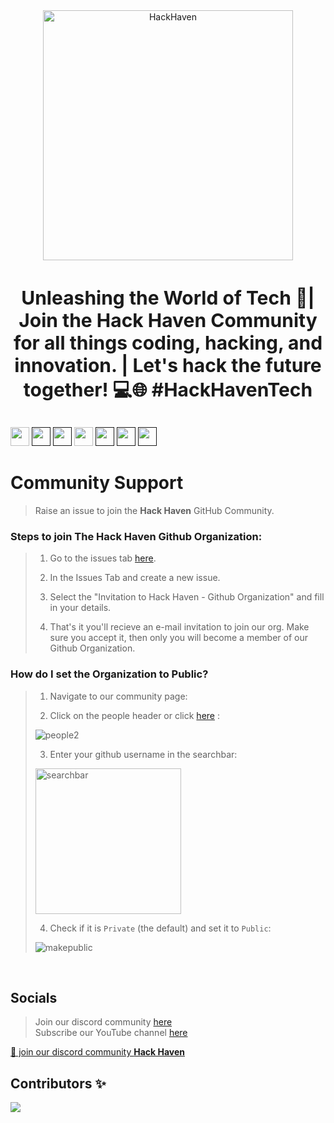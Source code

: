 <div style="text-align:center;" align="center">


  <img align="center" src="https://github.com/Hack-Haven/.github/assets/76718773/bc8f186c-1c84-47f0-9eb3-7fa302c5a6cc" width="400px" alt="HackHaven"/>
</div>
<h3  style="text-align:center; font-size:30" align="center">
   Unleashing the World of Tech 🚀| Join the Hack Haven Community for all things coding, hacking, and innovation. | Let's hack the future together! 💻🌐 #HackHavenTech
</h3>
<p align="left">
<a href="mailto:hackhavencommunity@gmail.com" style="text-decoration:none">
  <img height="30" src = "https://img.shields.io/badge/gmail-c14438?&style=for-the-badge&logo=gmail&logoColor=white">
</a>
  <a href="" style="text-decoration:none">
  <img height="30" src="https://img.shields.io/badge/discord-darkblue.svg?&style=for-the-badge&logo=discord&logoColor=white" />
</a>
<a href="" style="text-decoration:none">
  <img height="30" src = "https://img.shields.io/badge/website-c14438?&style=for-the-badge&logo=internet&logoColor=white">
</a>
<a href="https://www.linkedin.com/company/hack-haven-community/" style="text-decoration:none">
  <img height="30" src="https://img.shields.io/badge/linkedin-blue.svg?&style=for-the-badge&logo=linkedin&logoColor=white" />
</a>
<a href="" style="text-decoration:none">
  <img height="30" src="https://img.shields.io/badge/Github-grey.svg?&style=for-the-badge&logo=Github&logoColor=white" />
</a>
<a href="" style="text-decoration:none">
  <img height="30" src = "https://img.shields.io/badge/Instagram-%23E4405F.svg?&style=for-the-badge&logo=Instagram&logoColor=white">
</a>
<a href="" style="text-decoration:none">
  <img height="30" src = "https://img.shields.io/badge/YouTube-%23E20036.svg?&style=for-the-badge&logo=YouTube&logoColor=white">
</a>
<br />


# Community Support

> Raise an issue to join the **Hack Haven** GitHub Community.

     
      
### Steps to join The Hack Haven Github Organization:

> 1. Go to the issues tab [here]().
>   
> 2. In the Issues Tab and create a new issue.
> 
> 3. Select the "Invitation to Hack Haven - Github Organization" and fill in your details.
> 
> 4. That's it you'll recieve an e-mail invitation to join our org. Make sure you accept it, then only you will become a member of our Github Organization.

### How do I set the Organization to Public?

> 1. Navigate to our community page: 
>   
> 2. Click on the people header or click [here]() : <br>
>   
> ![people2]() <br>
>   
> 3. Enter your github username in the searchbar: <br>
>   
> <img width="233" alt="searchbar" src=""> <br>
>   
> 4. Check if it is `Private` (the default) and set it to `Public`: <br>
>   
> ![makepublic]()
 <br>


## Socials

>Join our discord community [here]()   
>Subscribe our YouTube channel [here]()

<a href="">👋 join our discord community <strong>Hack Haven</strong> </a>


## Contributors ✨

<a href="https://github.com/Hack-Haven/.github/graphs/contributors">
  <img src="https://contrib.rocks/image?repo=Hack-Haven/.github" />
</a>
